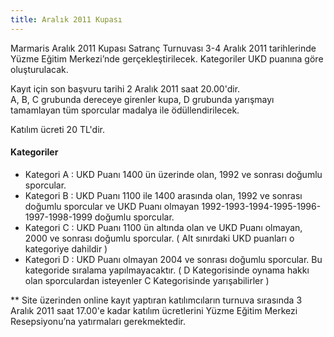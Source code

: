 ```yaml
---
title: Aralık 2011 Kupası
---
```

Marmaris Aralık 2011 Kupası Satranç Turnuvası 3-4 Aralık 2011 tarihlerinde Yüzme Eğitim Merkezi’nde gerçekleştirilecek. Kategoriler UKD puanına göre oluşturulacak.

Kayıt için son başvuru tarihi 2 Aralık 2011 saat 20.00'dir.  
A, B, C grubunda dereceye girenler kupa, D grubunda yarışmayı tamamlayan tüm sporcular madalya ile ödüllendirilecek.

Katılım ücreti 20 TL'dir.  

#### Kategoriler
* Kategori A : UKD Puanı 1400 ün üzerinde olan, 1992 ve sonrası doğumlu sporcular.
* Kategori B : UKD Puanı 1100 ile 1400 arasında olan, 1992 ve sonrası doğumlu sporcular ve UKD Puanı olmayan 1992-1993-1994-1995-1996-1997-1998-1999 doğumlu sporcular.
* Kategori C : UKD Puanı 1100 ün altında olan ve UKD Puanı olmayan, 2000 ve sonrası doğumlu sporcular.
( Alt sınırdaki UKD puanları o kategoriye dahildir )
* Kategori D : UKD Puanı olmayan 2004 ve sonrası doğumlu sporcular. Bu kategoride sıralama yapılmayacaktır.
( D Kategorisinde oynama hakkı olan sporculardan isteyenler C Kategorisinde yarışabilirler )

** Site üzerinden online kayıt yaptıran katılımcıların turnuva sırasında 3 Aralık 2011 saat 17.00'e kadar katılım ücretlerini Yüzme Eğitim Merkezi Resepsiyonu’na yatırmaları gerekmektedir.
